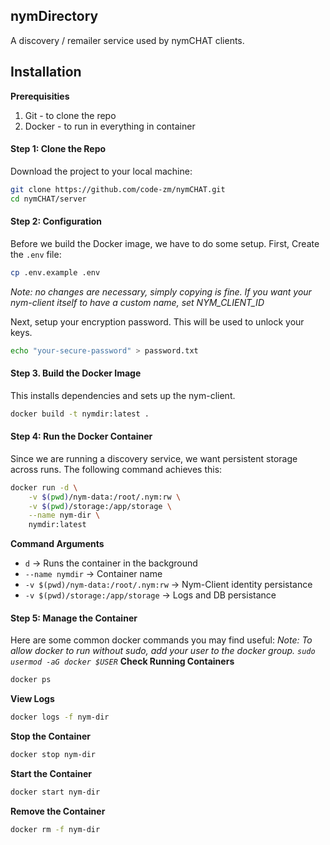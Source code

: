## nymDirectory
A discovery / remailer service used by nymCHAT clients. 

## Installation

**Prerequisities**
1. Git - to clone the repo
2. Docker - to run in everything in container 

#### Step 1: Clone the Repo
Download the project to your local machine:
```sh
git clone https://github.com/code-zm/nymCHAT.git
cd nymCHAT/server
```

#### Step 2: Configuration
Before we build the Docker image, we have to do some setup.
First, Create the `.env` file:
```sh
cp .env.example .env
```

*Note: no changes are necessary, simply copying is fine. If you want your nym-client itself to have a custom name, set NYM_CLIENT_ID*

Next, setup your encryption password. This will be used to unlock your keys. 
```sh
echo "your-secure-password" > password.txt
```

#### Step 3. Build the Docker Image
This installs dependencies and sets up the nym-client.
```sh
docker build -t nymdir:latest .
```

#### Step 4: Run the Docker Container
Since we are running a discovery service, we want persistent storage across runs. The following command achieves this:
```sh
docker run -d \
    -v $(pwd)/nym-data:/root/.nym:rw \
    -v $(pwd)/storage:/app/storage \
    --name nym-dir \
    nymdir:latest
```

**Command Arguments**
- `d` -> Runs the container in the background
- `--name nymdir` -> Container name
- `-v $(pwd)/nym-data:/root/.nym:rw` -> Nym-Client identity persistance
- `-v $(pwd)/storage:/app/storage` -> Logs and DB persistance

#### Step 5: Manage the Container
Here are some common docker commands you may find useful:
*Note: To allow docker to run without sudo, add your user to the docker group. `sudo usermod -aG docker $USER`*
**Check Running Containers**
```sh
docker ps
```

**View Logs**
```sh
docker logs -f nym-dir
```

**Stop the Container**
```sh
docker stop nym-dir
```

**Start the Container**
```sh
docker start nym-dir
```

**Remove the Container**
```sh
docker rm -f nym-dir
```